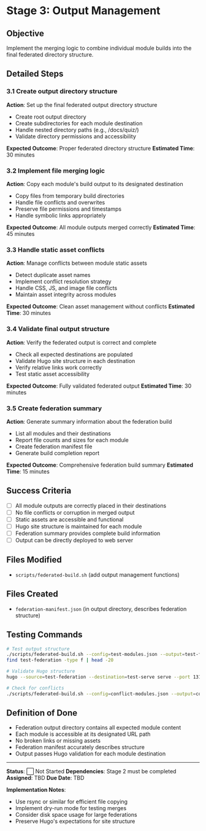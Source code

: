 # Stage 3: Output Management

## Objective
Implement the merging logic to combine individual module builds into the final federated directory structure.

## Detailed Steps

### 3.1 Create output directory structure
**Action**: Set up the final federated output directory structure
- Create root output directory
- Create subdirectories for each module destination
- Handle nested directory paths (e.g., /docs/quiz/)
- Validate directory permissions and accessibility

**Expected Outcome**: Proper federated directory structure
**Estimated Time**: 30 minutes

### 3.2 Implement file merging logic
**Action**: Copy each module's build output to its designated destination
- Copy files from temporary build directories
- Handle file conflicts and overwrites
- Preserve file permissions and timestamps
- Handle symbolic links appropriately

**Expected Outcome**: All module outputs merged correctly
**Estimated Time**: 45 minutes

### 3.3 Handle static asset conflicts
**Action**: Manage conflicts between module static assets
- Detect duplicate asset names
- Implement conflict resolution strategy
- Handle CSS, JS, and image file conflicts
- Maintain asset integrity across modules

**Expected Outcome**: Clean asset management without conflicts
**Estimated Time**: 30 minutes

### 3.4 Validate final output structure
**Action**: Verify the federated output is correct and complete
- Check all expected destinations are populated
- Validate Hugo site structure in each destination
- Verify relative links work correctly
- Test static asset accessibility

**Expected Outcome**: Fully validated federated output
**Estimated Time**: 30 minutes

### 3.5 Create federation summary
**Action**: Generate summary information about the federation build
- List all modules and their destinations
- Report file counts and sizes for each module
- Create federation manifest file
- Generate build completion report

**Expected Outcome**: Comprehensive federation build summary
**Estimated Time**: 15 minutes

## Success Criteria
- [ ] All module outputs are correctly placed in their destinations
- [ ] No file conflicts or corruption in merged output
- [ ] Static assets are accessible and functional
- [ ] Hugo site structure is maintained for each module
- [ ] Federation summary provides complete build information
- [ ] Output can be directly deployed to web server

## Files Modified
- `scripts/federated-build.sh` (add output management functions)

## Files Created
- `federation-manifest.json` (in output directory, describes federation structure)

## Testing Commands
```bash
# Test output structure
./scripts/federated-build.sh --config=test-modules.json --output=test-federation
find test-federation -type f | head -20

# Validate Hugo structure
hugo --source=test-federation --destination=test-serve serve --port 1313

# Check for conflicts
./scripts/federated-build.sh --config=conflict-modules.json --output=conflict-test
```

## Definition of Done
- Federation output directory contains all expected module content
- Each module is accessible at its designated URL path
- No broken links or missing assets
- Federation manifest accurately describes structure
- Output passes Hugo validation for each module destination

---

**Status**: ⬜ Not Started
**Dependencies**: Stage 2 must be completed
**Assigned**: TBD
**Due Date**: TBD

**Implementation Notes**:
- Use rsync or similar for efficient file copying
- Implement dry-run mode for testing merges
- Consider disk space usage for large federations
- Preserve Hugo's expectations for site structure